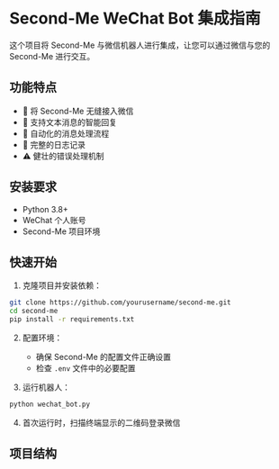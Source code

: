 # Second-Me WeChat Bot 集成指南

这个项目将 Second-Me 与微信机器人进行集成，让您可以通过微信与您的 Second-Me 进行交互。

## 功能特点

- 🤖 将 Second-Me 无缝接入微信
- 💬 支持文本消息的智能回复
- 🔄 自动化的消息处理流程
- 📝 完整的日志记录
- ⚠️ 健壮的错误处理机制

## 安装要求

- Python 3.8+
- WeChat 个人账号
- Second-Me 项目环境

## 快速开始

1. 克隆项目并安装依赖：
```bash
git clone https://github.com/yourusername/second-me.git
cd second-me
pip install -r requirements.txt
```

2. 配置环境：
   - 确保 Second-Me 的配置文件正确设置
   - 检查 `.env` 文件中的必要配置

3. 运行机器人：
```bash
python wechat_bot.py
```

4. 首次运行时，扫描终端显示的二维码登录微信

## 项目结构
